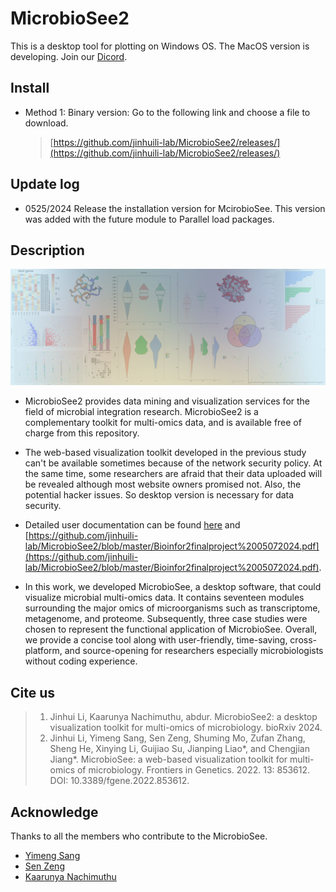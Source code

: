 # MicrobioSee2
This is a desktop tool for plotting on Windows OS. The MacOS version is developing. 
Join our [Dicord](https://discord.gg/RtfskhPt).
## Install
- Method 1: Binary version: Go to the following link and choose a file to download.
  
  > [https://github.com/jinhuili-lab/MicrobioSee2/releases/](https://github.com/jinhuili-lab/MicrobioSee2/releases/)
  
## Update log
- 0525/2024 Release the installation version for McirobioSee. This version was added with the future module to Parallel load packages.
  
## Description
![MicrobioSee](https://github.com/jinhuili-lab/jinhuili-lab/blob/main/pic01.jpg)
- MicrobioSee2 provides data mining and visualization services for the field of microbial integration research. MicrobioSee2 is a complementary toolkit for multi-omics data, and is available free of charge from this repository.
- The web-based visualization toolkit developed in the previous study can't be available sometimes because of the network security policy. At the same time, some researchers are afraid that their data uploaded will be revealed although most website owners promised not. Also, the potential hacker issues. So desktop version is necessary for data security.


- Detailed user documentation can be found [here](https://microbiosee.github.io) and [https://github.com/jinhuili-lab/MicrobioSee2/blob/master/Bioinfor2finalproject%2005072024.pdf](https://github.com/jinhuili-lab/MicrobioSee2/blob/master/Bioinfor2finalproject%2005072024.pdf).

- In this work, we developed MicrobioSee, a desktop software, that could visualize microbial multi-omics data. It contains seventeen modules surrounding the major omics of microorganisms such as transcriptome, metagenome, and proteome. Subsequently, three case studies were chosen to represent the functional application of MicrobioSee. Overall, we provide a concise tool along with user-friendly, time-saving, cross-platform, and source-opening for researchers especially microbiologists without coding experience.

## Cite us
> 1. Jinhui Li, Kaarunya Nachimuthu, abdur. MicrobioSee2:  a desktop visualization toolkit for multi-omics of microbiology. bioRxiv 2024.
> 2. Jinhui Li, Yimeng Sang, Sen Zeng, Shuming Mo, Zufan Zhang, Sheng He, Xinying Li, Guijiao Su, Jianping Liao*, and Chengjian Jiang*. MicrobioSee: a web-based visualization toolkit for multi-omics of microbiology. Frontiers in Genetics. 2022. 13: 853612. DOI: 10.3389/fgene.2022.853612.


## Acknowledge
Thanks to all the members who contribute to the MicrobioSee.
- [Yimeng Sang](https://github.com/wanqiangdehuoguo)
- [Sen Zeng](https://github.com/zengqingsongzzz)
- [Kaarunya Nachimuthu](https://github.com/kaarunyanachimuthu)
